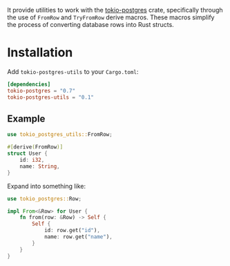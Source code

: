 It provide utilities to work with the [tokio-postgres](https://github.com/sfackler/rust-postgres) crate, specifically through the use of `FromRow` and `TryFromRow` derive macros.
These macros simplify the process of converting database rows into Rust structs.

# Installation

Add `tokio-postgres-utils` to your `Cargo.toml`:

```toml
[dependencies]
tokio-postgres = "0.7"
tokio-postgres-utils = "0.1"
```

## Example

```rust
use tokio_postgres_utils::FromRow;

#[derive(FromRow)]
struct User {
    id: i32,
    name: String,
}
```

Expand into something like:

```rust
use tokio_postgres::Row;

impl From<&Row> for User {
    fn from(row: &Row) -> Self {
        Self {
            id: row.get("id"),
            name: row.get("name"),
        }
    }
}